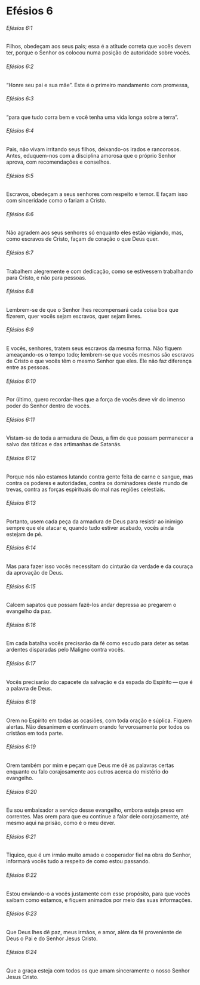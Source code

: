 # Efésios 6

###### Efésios 6:1

Filhos, obedeçam aos seus pais; essa é a atitude correta que vocês devem ter, porque o Senhor os colocou numa posição de autoridade sobre vocês.

###### Efésios 6:2

“Honre seu pai e sua mãe”. Este é o primeiro mandamento com promessa,

###### Efésios 6:3

“para que tudo corra bem e você tenha uma vida longa sobre a terra”.

###### Efésios 6:4

Pais, não vivam irritando seus filhos, deixando-os irados e rancorosos. Antes, eduquem-nos com a disciplina amorosa que o próprio Senhor aprova, com recomendações e conselhos.

###### Efésios 6:5

Escravos, obedeçam a seus senhores com respeito e temor. E façam isso com sinceridade como o fariam a Cristo.

###### Efésios 6:6

Não agradem aos seus senhores só enquanto eles estão vigiando, mas, como escravos de Cristo, façam de coração o que Deus quer.

###### Efésios 6:7

Trabalhem alegremente e com dedicação, como se estivessem trabalhando para Cristo, e não para pessoas.

###### Efésios 6:8

Lembrem-se de que o Senhor lhes recompensará cada coisa boa que fizerem, quer vocês sejam escravos, quer sejam livres.

###### Efésios 6:9

E vocês, senhores, tratem seus escravos da mesma forma. Não fiquem ameaçando-os o tempo todo; lembrem-se que vocês mesmos são escravos de Cristo e que vocês têm o mesmo Senhor que eles. Ele não faz diferença entre as pessoas.

###### Efésios 6:10

Por último, quero recordar-lhes que a força de vocês deve vir do imenso poder do Senhor dentro de vocês.

###### Efésios 6:11

Vistam-se de toda a armadura de Deus, a fim de que possam permanecer a salvo das táticas e das artimanhas de Satanás.

###### Efésios 6:12

Porque nós não estamos lutando contra gente feita de carne e sangue, mas contra os poderes e autoridades, contra os dominadores deste mundo de trevas, contra as forças espirituais do mal nas regiões celestiais.

###### Efésios 6:13

Portanto, usem cada peça da armadura de Deus para resistir ao inimigo sempre que ele atacar e, quando tudo estiver acabado, vocês ainda estejam de pé.

###### Efésios 6:14

Mas para fazer isso vocês necessitam do cinturão da verdade e da couraça da aprovação de Deus.

###### Efésios 6:15

Calcem sapatos que possam fazê-los andar depressa ao pregarem o evangelho da paz.

###### Efésios 6:16

Em cada batalha vocês precisarão da fé como escudo para deter as setas ardentes disparadas pelo Maligno contra vocês.

###### Efésios 6:17

Vocês precisarão do capacete da salvação e da espada do Espírito — que é a palavra de Deus.

###### Efésios 6:18

Orem no Espírito em todas as ocasiões, com toda oração e súplica. Fiquem alertas. Não desanimem e continuem orando fervorosamente por todos os cristãos em toda parte.

###### Efésios 6:19

Orem também por mim e peçam que Deus me dê as palavras certas enquanto eu falo corajosamente aos outros acerca do mistério do evangelho.

###### Efésios 6:20

Eu sou embaixador a serviço desse evangelho, embora esteja preso em correntes. Mas orem para que eu continue a falar dele corajosamente, até mesmo aqui na prisão, como é o meu dever.

###### Efésios 6:21

Tíquico, que é um irmão muito amado e cooperador fiel na obra do Senhor, informará vocês tudo a respeito de como estou passando.

###### Efésios 6:22

Estou enviando-o a vocês justamente com esse propósito, para que vocês saibam como estamos, e fiquem animados por meio das suas informações.

###### Efésios 6:23

Que Deus lhes dê paz, meus irmãos, e amor, além da fé proveniente de Deus o Pai e do Senhor Jesus Cristo.

###### Efésios 6:24

Que a graça esteja com todos os que amam sinceramente o nosso Senhor Jesus Cristo.

